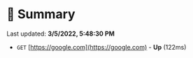 # 📖 Summary
Last updated: **3/5/2022, 5:48:30 PM**

- `GET` [https://google.com](https://google.com) - **Up** (122ms)
